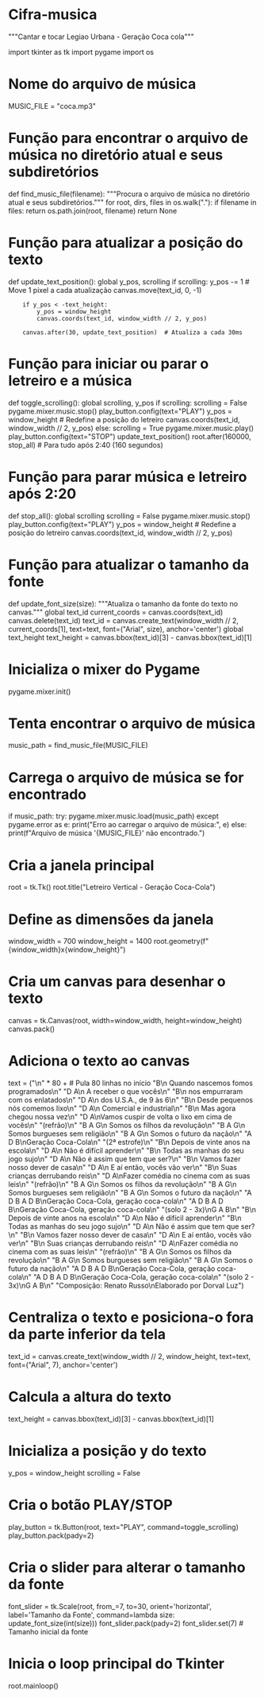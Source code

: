 # Cifra-musica
"""Cantar e tocar Legiao Urbana - Geração Coca cola"""

import tkinter as tk
import pygame
import os

# Nome do arquivo de música
MUSIC_FILE = "coca.mp3"

# Função para encontrar o arquivo de música no diretório atual e seus subdiretórios
def find_music_file(filename):
    """Procura o arquivo de música no diretório atual e seus subdiretórios."""
    for root, dirs, files in os.walk("."):
        if filename in files:
            return os.path.join(root, filename)
    return None

# Função para atualizar a posição do texto
def update_text_position():
    global y_pos, scrolling
    if scrolling:
        y_pos -= 1  # Move 1 pixel a cada atualização
        canvas.move(text_id, 0, -1)
        
        if y_pos < -text_height:
            y_pos = window_height
            canvas.coords(text_id, window_width // 2, y_pos)
        
        canvas.after(30, update_text_position)  # Atualiza a cada 30ms

# Função para iniciar ou parar o letreiro e a música
def toggle_scrolling():
    global scrolling, y_pos
    if scrolling:
        scrolling = False
        pygame.mixer.music.stop()
        play_button.config(text="PLAY")
        y_pos = window_height  # Redefine a posição do letreiro
        canvas.coords(text_id, window_width // 2, y_pos)
    else:
        scrolling = True
        pygame.mixer.music.play()
        play_button.config(text="STOP")
        update_text_position()
        root.after(160000, stop_all)  # Para tudo após 2:40 (160 segundos)

# Função para parar música e letreiro após 2:20
def stop_all():
    global scrolling
    scrolling = False
    pygame.mixer.music.stop()
    play_button.config(text="PLAY")
    y_pos = window_height  # Redefine a posição do letreiro
    canvas.coords(text_id, window_width // 2, y_pos)

# Função para atualizar o tamanho da fonte
def update_font_size(size):
    """Atualiza o tamanho da fonte do texto no canvas."""
    global text_id
    current_coords = canvas.coords(text_id)
    canvas.delete(text_id)
    text_id = canvas.create_text(window_width // 2, current_coords[1], text=text, font=("Arial", size), anchor='center')
    global text_height
    text_height = canvas.bbox(text_id)[3] - canvas.bbox(text_id)[1]

# Inicializa o mixer do Pygame
pygame.mixer.init()

# Tenta encontrar o arquivo de música
music_path = find_music_file(MUSIC_FILE)

# Carrega o arquivo de música se for encontrado
if music_path:
    try:
        pygame.mixer.music.load(music_path)
    except pygame.error as e:
        print("Erro ao carregar o arquivo de música:", e)
else:
    print(f"Arquivo de música '{MUSIC_FILE}' não encontrado.")

# Cria a janela principal
root = tk.Tk()
root.title("Letreiro Vertical - Geração Coca-Cola")

# Define as dimensões da janela
window_width = 700
window_height = 1400
root.geometry(f"{window_width}x{window_height}")

# Cria um canvas para desenhar o texto
canvas = tk.Canvas(root, width=window_width, height=window_height)
canvas.pack()

# Adiciona o texto ao canvas
text = ("\n" * 80 +  # Pula 80 linhas no início
        "B\n   Quando nascemos fomos programados\n"
        "D             A\n   A receber o que vocês\n"
        "B\n   nos empurraram com os enlatados\n"
        "D            A\n   dos U.S.A., de 9 às 6\n"
        "B\n   Desde pequenos nós comemos lixo\n"
        "D           A\n   Comercial e industrial\n"
        "B\n   Mas agora chegou nossa vez\n"
        "D                        A\nVamos cuspir de volta o lixo em cima de vocês\n"
        "(refrão)\n"
        "B            A           G\n   Somos os filhos da revolução\n"
        "B             A           G\n   Somos burgueses sem religião\n"
        "B        A         G\n   Somos o futuro da nação\n"
        "A       D    B\nGeração Coca-Cola\n"
        "(2ª estrofe)\n"
        "B\n   Depois de vinte anos na escola\n"
        "D                A\n   Não é difícil aprender\n"
        "B\n   Todas as manhas do seu jogo sujo\n"
        "D                 A\n   Não é assim que tem que ser?\n"
        "B\n   Vamos fazer nosso dever de casa\n"
        "D             A\n   E aí então, vocês vão ver\n"
        "B\n   Suas crianças derrubando reis\n"
        "D                      A\nFazer comédia no cinema com as suas leis\n"
        "(refrão)\n"
        "B            A           G\n   Somos os filhos da revolução\n"
        "B             A           G\n   Somos burgueses sem religião\n"
        "B        A         G\n   Somos o futuro da nação\n"
        "A       D    B     A       D    B\nGeração Coca-Cola, geração coca-cola\n"
        "A       D    B     A       D    B\nGeração Coca-Cola, geração coca-cola\n"
        "(solo 2 - 3x)\nG   A   B\n"
        "B\n   Depois de vinte anos na escola\n"
        "D                A\n   Não é difícil aprender\n"
        "B\n   Todas as manhas do seu jogo sujo\n"
        "D                 A\n   Não é assim que tem que ser?\n"
        "B\n   Vamos fazer nosso dever de casa\n"
        "D             A\n   E aí então, vocês vão ver\n"
        "B\n   Suas crianças derrubando reis\n"
        "D                      A\nFazer comédia no cinema com as suas leis\n"
        "(refrão)\n"
        "B            A           G\n   Somos os filhos da revolução\n"
        "B             A           G\n   Somos burgueses sem religião\n"
        "B        A         G\n   Somos o futuro da nação\n"
        "A       D    B     A       D    B\nGeração Coca-Cola, geração coca-cola\n"
        "A       D    B     A       D    B\nGeração Coca-Cola, geração coca-cola\n"
        "(solo 2 - 3x)\nG   A   B\n"
        "Composição: Renato Russo\nElaborado por Dorval Luz")

# Centraliza o texto e posiciona-o fora da parte inferior da tela
text_id = canvas.create_text(window_width // 2, window_height, text=text, font=("Arial", 7), anchor='center')

# Calcula a altura do texto
text_height = canvas.bbox(text_id)[3] - canvas.bbox(text_id)[1]

# Inicializa a posição y do texto
y_pos = window_height
scrolling = False

# Cria o botão PLAY/STOP
play_button = tk.Button(root, text="PLAY", command=toggle_scrolling)
play_button.pack(pady=2)

# Cria o slider para alterar o tamanho da fonte
font_slider = tk.Scale(root, from_=7, to=30, orient='horizontal', label='Tamanho da Fonte', command=lambda size: update_font_size(int(size)))
font_slider.pack(pady=2)
font_slider.set(7)  # Tamanho inicial da fonte

# Inicia o loop principal do Tkinter
root.mainloop()
